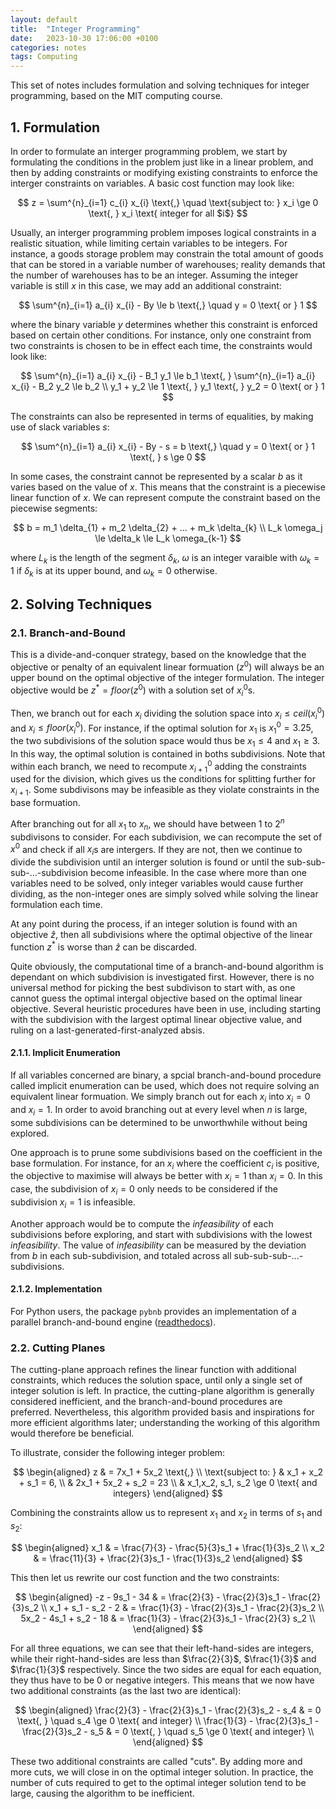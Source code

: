 ```yaml
---
layout: default
title:  "Integer Programming"
date:   2023-10-30 17:06:00 +0100
categories: notes
tags: Computing
---
```


This set of notes includes formulation and solving techniques for integer programming, based on the MIT computing course. 

## 1. Formulation

In order to formulate an interger programming problem, we start by formulating the conditions in the problem just like in a linear problem, and then by adding constraints or modifying existing constraints to enforce the interger constraints on variables. A basic cost function may look like:

$$
z = \sum^{n}_{i=1} c_{i} x_{i} \text{,} \quad \text{subject to: } x_i \ge 0 \text{, } x_i \text{ integer for all $i$}
$$

Usually, an interger programming problem imposes logical constraints in a realistic situation, while limiting certain variables to be integers. For instance, a goods storage problem may constrain the total amount of goods that can be stored in a variable number of warehouses; reality demands that the number of warehouses has to be an integer. Assuming the integer variable is still $x$ in this case, we may add an additional constraint:

$$
\sum^{n}_{i=1} a_{i} x_{i} - By \le b \text{,} \quad y = 0 \text{ or } 1
$$

where the binary variable $y$ determines whether this constraint is enforced based on certain other conditions. For instance, only one constraint from two constraints is chosen to be in effect each time, the constraints would look like:

$$
\sum^{n}_{i=1} a_{i} x_{i} - B_1 y_1 \le b_1 \text{, } \sum^{n}_{i=1} a_{i} x_{i} - B_2 y_2 \le b_2 \\
y_1 + y_2 \le 1 \text{, } y_1 \text{, } y_2 = 0 \text{ or } 1
$$

The constraints can also be represented in terms of equalities, by making use of slack variables $s$:

$$
\sum^{n}_{i=1} a_{i} x_{i} - By - s = b \text{,} \quad y = 0 \text{ or } 1 \text{, } s \ge 0
$$

In some cases, the constraint cannot be represented by a scalar $b$ as it varies based on the value of $x$. This means that the constraint is a piecewise linear function of $x$. We can represent compute the constraint based on the piecewise segments:

$$
b = m_1 \delta_{1} + m_2 \delta_{2} + ... + m_k \delta_{k} \\
L_k \omega_j \le \delta_k \le L_k \omega_{k-1}
$$

where $L_k$ is the length of the segment $\delta_k$, $\omega$ is an integer varaible with $\omega_k = 1$ if $\delta_k$ is at its upper bound, and $\omega_k = 0$ otherwise.

## 2. Solving Techniques

### 2.1. Branch-and-Bound

This is a divide-and-conquer strategy, based on the knowledge that the objective or penalty of an equivalent linear formuation ($z^0$) will always be an upper bound on the optimal objective of the integer formulation. The integer objective would be $z^* = floor(z^0)$ with a solution set of ${x_i}^0$s.

Then, we branch out for each $x_i$ dividing the solution space into $x_i \le ceil({x_i}^0)$ and $x_i \le floor({x_i}^0)$. For instance, if the optimal solution for $x_{1}$ is ${x_1}^0 = 3.25$, the two subdivisions of the solution space would thus be $x_{1} \le 4$ and $x_{1} \ge 3$. In this way, the optimal solution is contained in boths subdivisions. Note that within each branch, we need to recompute ${x_{i+1}}^0$ adding the constraints used for the division,  which gives us the conditions for splitting further for $x_{i+1}$. Some subdivisons may be infeasible as they violate constraints in the base formuation.

After branching out for all $x_{1}$ to $x_n$, we should have between $1$ to $2^n$ subdivisons to consider. For each subdivision, we can recompute the set of $x^0$ and check if all $x_i$s are intergers. If they are not, then we continue to divide the subdivision until an interger solution is found or until the sub-sub-sub-...-subdivision become infeasible. In the case where more than one variables need to be solved, only integer variables would cause further dividing, as the non-integer ones are simply solved while solving the linear formulation each time.

At any point during the process, if an integer solution is found with an objective $\hat{z}$, then all subdivisions where the optimal objective of the linear function $z^*$ is worse than $\hat{z}$ can be discarded.

Quite obviously, the computational time of a branch-and-bound algorithm is dependant on which subdivision is investigated first. However, there is no universal method for picking the best subdivison to start with, as one cannot guess the optimal intergal objective based on the optimal linear objective. Several heuristic procedures have been in use, including starting with the subdivision with the largest optimal linear objective value, and ruling on a last-generated-first-analyzed absis.

#### 2.1.1. Implicit Enumeration

If all variables concerned are binary, a spcial branch-and-bound procedure called implicit enumeration can be used, which does not require solving an equivalent linear formuation. We simply branch out for each $x_i$ into $x_i = 0$ and $x_i = 1$. In order to avoid branching out at every level when $n$ is large, some subdivisions can be determined to be unworthwhile without being explored.

One approach is to prune some subdivisions based on the coefficient in the base formulation. For instance, for an $x_i$ where the coefficient $c_i$ is positive, the objective to maximise will always be better with $x_i = 1$ than $x_i = 0$. In this case, the subdivision of $x_i = 0$ only needs to be considered if the subdivision $x_i = 1$ is infeasible.

Another approach would be to compute the *infeasibility* of each subdivisions before exploring, and start with subdivisions with the lowest *infeasibility*. The value of *infeasibility* can be measured by the deviation from $b$ in each sub-subdivision, and totaled across all sub-sub-sub-...-subdivisions.

#### 2.1.2. Implementation

For Python users, the package `pybnb` provides an implementation of a parallel branch-and-bound engine ([readthedocs](https://pybnb.readthedocs.io/en/stable/index.html)).

### 2.2. Cutting Planes

The cutting-plane approach refines the linear function with additional constraints, which reduces the solution space, until only a single set of integer solution is left. In practice, the cutting-plane algorithm is generally considered inefficient, and the branch-and-bound procedures are preferred. Nevertheless, this algorithm provided basis and inspirations for more efficient algorithms later; understanding the working of this algorithm would therefore be beneficial.

To illustrate, consider the following integer problem:

$$
\begin{aligned}
z & = 7x_1 + 5x_2 \text{,} \\
\text{subject to: } & x_1 + x_2 + s_1 = 6, \\
& 2x_1 + 5x_2 + s_2 = 23 \\
& x_1,x_2, s_1, s_2 \ge 0 \text{ and integers}
\end{aligned}
$$

Combining the constraints allow us to represent $x_1$ and $x_2$ in terms of $s_1$ and $s_2$:

$$
\begin{aligned}
x_1 & = \frac{7}{3} - \frac{5}{3}s_1 + \frac{1}{3}s_2 \\
x_2 & = \frac{11}{3} + \frac{2}{3}s_1 - \frac{1}{3}s_2
\end{aligned}
$$

This then let us rewrite our cost function and the two constraints:

$$
\begin{aligned}
-z - 9s_1 - 34 & =  \frac{2}{3} - \frac{2}{3}s_1 - \frac{2}{3}s_2 \\
x_1 +  s_1 - s_2 - 2 & = \frac{1}{3} - \frac{2}{3}s_1 - \frac{2}{3}s_2 \\
5x_2 - 4s_1 + s_2 - 18 & = \frac{1}{3} - \frac{2}{3}s_1 - \frac{2}{3} s_2 \\
\end{aligned}
$$

For all three equations, we can see that their left-hand-sides are integers, while their right-hand-sides are less than $\frac{2}{3}$, $\frac{1}{3}$ and $\frac{1}{3}$ respectively. Since the two sides are equal for each equation, they thus have to be $0$ or negative integers. This means that we now have two additional constraints (as the last two are identical):

$$
\begin{aligned}
\frac{2}{3} - \frac{2}{3}s_1 - \frac{2}{3}s_2 - s_4 & = 0 \text{, } \quad s_4 \ge 0 \text{ and integer} \\
\frac{1}{3} - \frac{2}{3}s_1 - \frac{2}{3}s_2 - s_5 & = 0 \text{, } \quad s_5 \ge 0 \text{ and integer} \\
\end{aligned}
$$

These two additional constraints are called "cuts". By adding more and more cuts, we will close in on the optimal integer solution. In practice, the number of cuts required to get to the optimal integer solution tend to be large, causing the algorithm to be inefficient.
